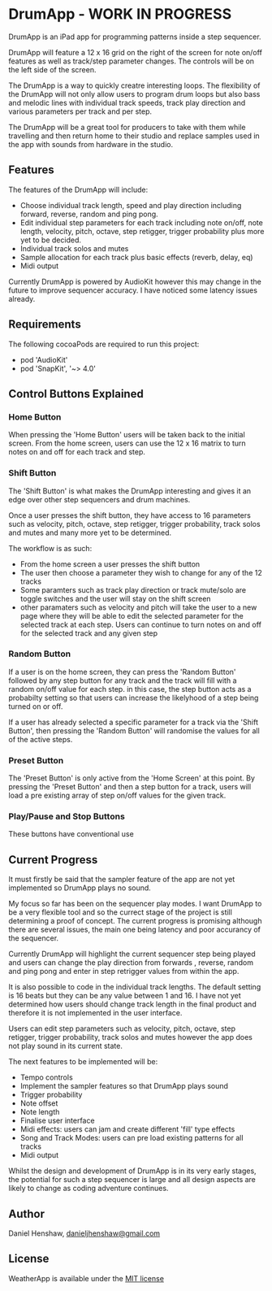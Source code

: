 # DrumApp - WORK IN PROGRESS

DrumApp is an iPad app for programming patterns inside a step sequencer.

DrumApp will feature a 12 x 16 grid on the right of the screen for note on/off features as well as track/step parameter changes. The controls will be on the left side of the screen. 

The DrumApp is a way to quickly creatre interesting loops. The flexibility of the DrumApp will not only allow users to program drum loops but also bass and melodic lines with individual track speeds, track play direction and various parameters per track and per step.

The DrumApp will be a great tool for producers to take with them while travelling and then return home to their studio and replace samples used in the app with sounds from hardware in the studio. 


## Features

The features of the DrumApp will include:
- Choose individual track length, speed and play direction including forward, reverse, random and ping pong.
- Edit individual step parameters for each track including note on/off, note length, velocity, pitch, octave, step retigger, trigger probability plus more yet to be decided.
- Individual track solos and mutes
- Sample allocation for each track plus basic effects (reverb, delay, eq)
- Midi output

Currently DrumApp is powered by AudioKit however this may change in the future to improve sequencer accuracy. I have noticed some latency issues already.


## Requirements

The following cocoaPods are required to run this project:
- pod 'AudioKit'
- pod 'SnapKit', '~> 4.0'


## Control Buttons Explained

### Home Button

When pressing the 'Home Button' users will be taken back to the initial screen. From the home screen, users can use the 12 x 16 matrix to turn notes on and off for each track and step.


### Shift Button 

The 'Shift Button' is what makes the DrumApp interesting and gives it an edge over other step sequencers and drum machines.

Once a user presses the shift button, they have access to 16 parameters such as velocity, pitch, octave, step retigger, trigger probability, track solos and mutes and many more yet to be determined.

The workflow is as such:
- From the home screen a user presses the shift button
- The user then choose a parameter they wish to change for any of the 12 tracks
- Some paramters such as track play direction or track mute/solo are toggle switches and the user will stay on the shift screen
- other paramaters such as velocity and pitch will take the user to a new page where they will be able to edit the selected parameter for the selected track at each step. Users can continue to turn notes on and off for the selected track and any given step


### Random Button 

If a user is on the home screen, they can press the 'Random Button' followed by any step button for any track and the track will fill with a random on/off value for each step. in this case, the step button acts as a probabilty setting so that users can increase the likelyhood of a step being turned on or off.

If a user has already selected a specific parameter for a track via the 'Shift Button', then pressing the 'Random Button' will randomise the values for all of the active steps.


### Preset Button

The 'Preset Button' is only active from the 'Home Screen' at this point. By pressing the 'Preset Button' and then a step button for a track, users will load a pre existing array of step on/off values for the given track.


### Play/Pause and Stop Buttons

These buttons have conventional use


## Current Progress

It must firstly be said that the sampler feature of the app are not yet implemented so DrumApp plays no sound. 

My focus so far has been on the sequencer play modes. I want DrumApp to be a very flexible tool and so the currect stage of the project is still determining a proof of concept. The current progress is promising although there are several issues, the main one being latency and poor accurancy of the sequencer.

Currently DrumApp will highlight the current sequencer step being played and users can change the play direction from forwards , reverse, random and ping pong and enter in step retrigger values from within the app.

It is also possible to code in the individual track lengths. The default setting is 16 beats but they can be any value between 1 and 16. I have not yet determined how users should change track length in the final product and therefore it is not implemented in the user interface.

Users can edit step parameters such as velocity, pitch, octave, step retigger, trigger probability, track solos and mutes however the app does not play sound in its current state.

The next features to be implemented will be:
- Tempo controls
- Implement the sampler features so that DrumApp plays sound
- Trigger probability
- Note offset
- Note length
- Finalise user interface
- Midi effects: users can jam and create different 'fill' type effects
- Song and Track Modes: users can pre load existing patterns for all tracks
- Midi output

Whilst the design and development of DrumApp is in its very early stages, the potential for such a step sequencer is large and all design aspects are likely to change as coding adventure continues.


## Author

Daniel Henshaw, danieljhenshaw@gmail.com


## License

WeatherApp is available under the [MIT license](https://opensource.org/licenses/MIT)
